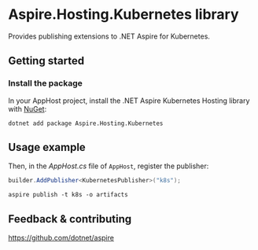# Aspire.Hosting.Kubernetes library

Provides publishing extensions to .NET Aspire for Kubernetes.

## Getting started

### Install the package

In your AppHost project, install the .NET Aspire Kubernetes Hosting library with [NuGet](https://www.nuget.org):

```dotnetcli
dotnet add package Aspire.Hosting.Kubernetes
```

## Usage example

Then, in the _AppHost.cs_ file of `AppHost`, register the publisher:

```csharp
builder.AddPublisher<KubernetesPublisher>("k8s");
```

```shell
aspire publish -t k8s -o artifacts
```

## Feedback & contributing

https://github.com/dotnet/aspire
